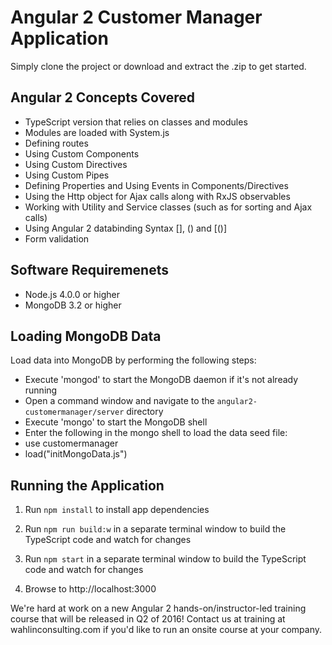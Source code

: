 # Angular 2 Customer Manager Application

Simply clone the project or download and extract the .zip to get started. 

## Angular 2 Concepts Covered

* TypeScript version that relies on classes and modules
* Modules are loaded with System.js
* Defining routes 
* Using Custom Components
* Using Custom Directives
* Using Custom Pipes
* Defining Properties and Using Events in Components/Directives
* Using the Http object for Ajax calls along with RxJS observables
* Working with Utility and Service classes (such as for sorting and Ajax calls)
* Using Angular 2 databinding Syntax [], () and [()]
* Form validation

## Software Requiremenets

* Node.js 4.0.0 or higher
* MongoDB 3.2 or higher

## Loading MongoDB Data

Load data into MongoDB by performing the following steps:

* Execute 'mongod' to start the MongoDB daemon if it's not already running
* Open a command window and navigate to the `angular2-customermanager/server` directory 
* Execute 'mongo' to start the MongoDB shell
* Enter the following in the mongo shell to load the data seed file:
 * use customermanager
 * load("initMongoData.js")

## Running the Application

1. Run `npm install` to install app dependencies

1. Run `npm run build:w` in a separate terminal window to build the TypeScript code and watch for changes

1. Run `npm start` in a separate terminal window to build the TypeScript code and watch for changes

1. Browse to http://localhost:3000

We're hard at work on a new Angular 2 hands-on/instructor-led training course 
that will be released in Q2 of 2016! Contact us at training at wahlinconsulting.com 
if you'd like to run an onsite course at your company.